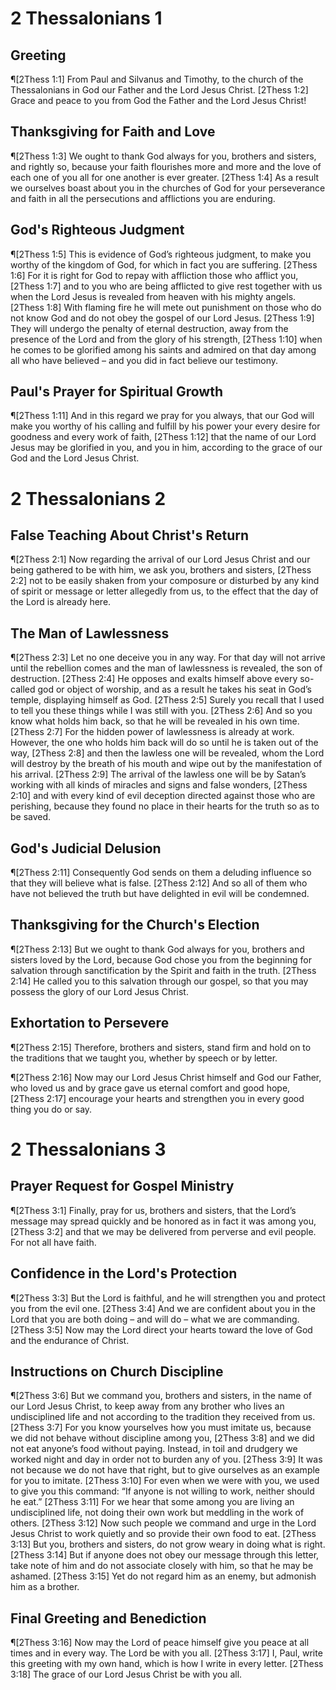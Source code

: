 # 2 Thessalonians 1

## Greeting
¶[2Thess 1:1] From Paul and Silvanus and Timothy, to the church of the Thessalonians in God our Father and the Lord Jesus Christ.
[2Thess 1:2] Grace and peace to you from God the Father and the Lord Jesus Christ!

## Thanksgiving for Faith and Love
¶[2Thess 1:3] We ought to thank God always for you, brothers and sisters, and rightly so, because your faith flourishes more and more and the love of each one of you all for one another is ever greater.
[2Thess 1:4] As a result we ourselves boast about you in the churches of God for your perseverance and faith in all the persecutions and afflictions you are enduring.

## God's Righteous Judgment
¶[2Thess 1:5] This is evidence of God’s righteous judgment, to make you worthy of the kingdom of God, for which in fact you are suffering.
[2Thess 1:6] For it is right for God to repay with affliction those who afflict you,
[2Thess 1:7] and to you who are being afflicted to give rest together with us when the Lord Jesus is revealed from heaven with his mighty angels.
[2Thess 1:8] With flaming fire he will mete out punishment on those who do not know God and do not obey the gospel of our Lord Jesus.
[2Thess 1:9] They will undergo the penalty of eternal destruction, away from the presence of the Lord and from the glory of his strength,
[2Thess 1:10] when he comes to be glorified among his saints and admired on that day among all who have believed – and you did in fact believe our testimony.

## Paul's Prayer for Spiritual Growth
¶[2Thess 1:11] And in this regard we pray for you always, that our God will make you worthy of his calling and fulfill by his power your every desire for goodness and every work of faith,
[2Thess 1:12] that the name of our Lord Jesus may be glorified in you, and you in him, according to the grace of our God and the Lord Jesus Christ.


# 2 Thessalonians 2

## False Teaching About Christ's Return
¶[2Thess 2:1] Now regarding the arrival of our Lord Jesus Christ and our being gathered to be with him, we ask you, brothers and sisters,
[2Thess 2:2] not to be easily shaken from your composure or disturbed by any kind of spirit or message or letter allegedly from us, to the effect that the day of the Lord is already here.

## The Man of Lawlessness
¶[2Thess 2:3] Let no one deceive you in any way. For that day will not arrive until the rebellion comes and the man of lawlessness is revealed, the son of destruction.
[2Thess 2:4] He opposes and exalts himself above every so-called god or object of worship, and as a result he takes his seat in God’s temple, displaying himself as God.
[2Thess 2:5] Surely you recall that I used to tell you these things while I was still with you.
[2Thess 2:6] And so you know what holds him back, so that he will be revealed in his own time.
[2Thess 2:7] For the hidden power of lawlessness is already at work. However, the one who holds him back will do so until he is taken out of the way,
[2Thess 2:8] and then the lawless one will be revealed, whom the Lord will destroy by the breath of his mouth and wipe out by the manifestation of his arrival.
[2Thess 2:9] The arrival of the lawless one will be by Satan’s working with all kinds of miracles and signs and false wonders,
[2Thess 2:10] and with every kind of evil deception directed against those who are perishing, because they found no place in their hearts for the truth so as to be saved.

## God's Judicial Delusion
¶[2Thess 2:11] Consequently God sends on them a deluding influence so that they will believe what is false.
[2Thess 2:12] And so all of them who have not believed the truth but have delighted in evil will be condemned.

## Thanksgiving for the Church's Election
¶[2Thess 2:13] But we ought to thank God always for you, brothers and sisters loved by the Lord, because God chose you from the beginning for salvation through sanctification by the Spirit and faith in the truth.
[2Thess 2:14] He called you to this salvation through our gospel, so that you may possess the glory of our Lord Jesus Christ.

## Exhortation to Persevere
¶[2Thess 2:15] Therefore, brothers and sisters, stand firm and hold on to the traditions that we taught you, whether by speech or by letter.

¶[2Thess 2:16] Now may our Lord Jesus Christ himself and God our Father, who loved us and by grace gave us eternal comfort and good hope,
[2Thess 2:17] encourage your hearts and strengthen you in every good thing you do or say.


# 2 Thessalonians 3

## Prayer Request for Gospel Ministry
¶[2Thess 3:1] Finally, pray for us, brothers and sisters, that the Lord’s message may spread quickly and be honored as in fact it was among you,
[2Thess 3:2] and that we may be delivered from perverse and evil people. For not all have faith.

## Confidence in the Lord's Protection
¶[2Thess 3:3] But the Lord is faithful, and he will strengthen you and protect you from the evil one.
[2Thess 3:4] And we are confident about you in the Lord that you are both doing – and will do – what we are commanding.
[2Thess 3:5] Now may the Lord direct your hearts toward the love of God and the endurance of Christ.

## Instructions on Church Discipline
¶[2Thess 3:6] But we command you, brothers and sisters, in the name of our Lord Jesus Christ, to keep away from any brother who lives an undisciplined life and not according to the tradition they received from us.
[2Thess 3:7] For you know yourselves how you must imitate us, because we did not behave without discipline among you,
[2Thess 3:8] and we did not eat anyone’s food without paying. Instead, in toil and drudgery we worked night and day in order not to burden any of you.
[2Thess 3:9] It was not because we do not have that right, but to give ourselves as an example for you to imitate.
[2Thess 3:10] For even when we were with you, we used to give you this command: “If anyone is not willing to work, neither should he eat.”
[2Thess 3:11] For we hear that some among you are living an undisciplined life, not doing their own work but meddling in the work of others.
[2Thess 3:12] Now such people we command and urge in the Lord Jesus Christ to work quietly and so provide their own food to eat.
[2Thess 3:13] But you, brothers and sisters, do not grow weary in doing what is right.
[2Thess 3:14] But if anyone does not obey our message through this letter, take note of him and do not associate closely with him, so that he may be ashamed.
[2Thess 3:15] Yet do not regard him as an enemy, but admonish him as a brother.

## Final Greeting and Benediction
¶[2Thess 3:16] Now may the Lord of peace himself give you peace at all times and in every way. The Lord be with you all.
[2Thess 3:17] I, Paul, write this greeting with my own hand, which is how I write in every letter.
[2Thess 3:18] The grace of our Lord Jesus Christ be with you all.
